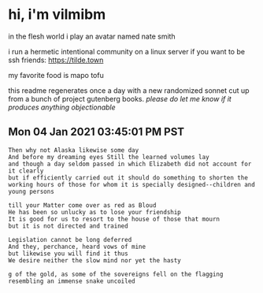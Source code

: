 # hi, i'm vilmibm

in the flesh world i play an avatar named nate smith

i run a hermetic intentional community on a linux server if you want to be ssh friends: https://tilde.town

my favorite food is mapo tofu

this readme regenerates once a day with a new randomized sonnet cut up from a bunch of project gutenberg books.
_please do let me know if it produces anything objectionable_

## Mon 04 Jan 2021 03:45:01 PM PST

    Then why not Alaska likewise some day
    And before my dreaming eyes Still the learned volumes lay
    and though a day seldom passed in which Elizabeth did not account for it clearly
    but if efficiently carried out it should do something to shorten the working hours of those for whom it is specially designed--children and young persons
    
    till your Matter come over as red as Bloud
    He has been so unlucky as to lose your friendship
    It is good for us to resort to the house of those that mourn
    but it is not directed and trained
    
    Legislation cannot be long deferred
    And they, perchance, heard vows of mine
    but likewise you will find it thus
    We desire neither the slow mind nor yet the hasty
    
    g of the gold, as some of the sovereigns fell on the flagging
    resembling an immense snake uncoiled
